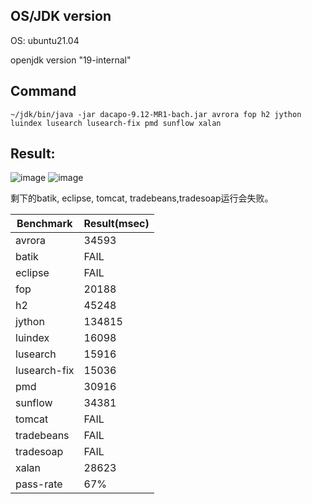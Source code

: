 ## OS/JDK version

OS: ubuntu21.04

openjdk version "19-internal"

## Command

```
~/jdk/bin/java -jar dacapo-9.12-MR1-bach.jar avrora fop h2 jython luindex lusearch lusearch-fix pmd sunflow xalan
```

## Result:
![image](https://user-images.githubusercontent.com/26591790/180114444-a55d8763-1095-4e4b-8174-81c3ac85caed.png)
![image](https://user-images.githubusercontent.com/26591790/180114527-acae1e56-3093-4587-9c05-98814622e184.png)

剩下的batik, eclipse, tomcat, tradebeans,tradesoap运行会失败。

Benchmark | Result(msec)
---|---
avrora | 34593
batik | FAIL
eclipse | FAIL
fop | 20188
h2 | 45248
jython | 134815
luindex | 16098
lusearch | 15916
lusearch-fix | 15036
pmd | 30916
sunflow | 34381
tomcat | FAIL
tradebeans | FAIL
tradesoap | FAIL
xalan | 28623
pass-rate | 67%

